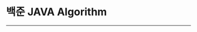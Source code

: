 # 백준 JAVA Algorithm

<!-- 양식
- - -
## 문제번호 N번
* 날짜 : 2020/00/00
* 문제 : 
* 입력 : 
* 출력 : 
* 예제 입력 : 
* 예제 출력 : 
* 알고리즘 분류 :
* 정답 : 
```{.java}

```
* Solution : 
* Review :
-->


- - -
